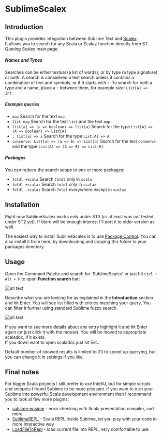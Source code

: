 SublimeScalex
=============

## Introduction

This plugin provides integration between Sublime Text and [Scalex](http://scalex.org/).  
It allows you to search for any Scala or Scalaz function directly from ST.  
Quoting Scalex main page:

##### Names and Types
Searches can be either textual (a list of words), or by type (a type signature) or both.
A search is considered a text search unless it contains a combination of text and symbols, or if it starts with `:`.
To search for both a type and a name, place a `:` between them, for example size: `List[A] => Int`.

##### Example queries

* `map` Search for the text `map`
* `list map` Search for the text `list` and the text `map`
* `list[a] => (a => boolean) => list[a]` Search for the type `List[A] => (A => Boolean) => List[A]`
* `: list[a] => a` Search for the type `List[A] => A`
* `conserve: List[a] => (a => b) => List[b]` Search for the text `conserve` and the type `List[A] => (A => B) => List[B]`

##### Packages
You can reduce the search scope to one or more packages:

* `foldl +scala` Search `foldl` only in `scala`
* `foldl +scalaz` Search `foldl` only in `scalaz`
* `foldl -scalaz` Search `foldl` everywhere except in `scalaz`

## Installation
Right now SublimeScalex works only under ST3 (or at least was not tested under ST2 yet).
If there will be enough interest I'll port it to older version as well.

The easiest way to install SublimeScalex is to use [Package Control](https://sublime.wbond.net/packages/Scalex%20Documentation%20Search).
You can also install it from here, by downloading and copying this folder to your packages directory.

## Usage
Open the Command Palette and search for 'SublimeScalex' or just hit `Ctrl + Alt + F` to open **Function search** bar:

![alt text](http://oi40.tinypic.com/23k7rit.jpg "Screenshot 1")

Describe what you are looking for as explained in the **Introduction** section and hit Enter.
You will see list filled with entries matching your query. You can filter it further using standard Sublime fuzzy search.

![alt text](http://oi43.tinypic.com/119t0z9.jpg "Screenshot 2")

If you want to see more details about any entry highlight it and hit Enter again (or just click it with the mouse).
You will be moved to appropriate scaladoc, if it exists.  
If you down want to open scaladoc just hit Esc.

Default number of showed results is limited to 20 to speed up querying, but you can change it in settings if you like.

## Final notes
For bigger Scala projects I still prefer to use IntelliJ, but for simple scripts and snippets I found Sublime to be more pleasant.
If you want to turn your Sublime into powerful Scala development environment then I recommend you to look at few more plugins:

* [sublime-ensime](https://github.com/sublimescala/sublime-ensime) - error checking with Scala presentation compiler, and more
* [SublimeREPL](https://github.com/wuub/SublimeREPL) - Scala REPL inside Sublime, let you play with your code in more interactive way
* [LoadFileToRepl](https://github.com/laughedelic/LoadFileToRepl) - load current file into REPL, very comfortable to use
